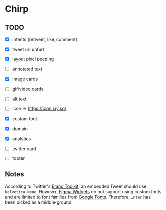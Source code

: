 # Chirp

## TODO
- [x] intents (retweet, like, comment)
- [x] tweet url unfurl
- [x] layout pixel peeping
- [ ] annotated text
- [x] image cards
- [ ] gif/video cards
- [ ] alt text
- [ ] icon -> https://icon.ray.so/

- [x] custom font
- [x] domain
- [x] analytics
- [ ] twitter card
- [ ] footer

## Notes

According to Twitter's [Brand Toolkit](https://about.twitter.com/en/who-we-are/brand-toolkit), an embedded Tweet should use `Helvetica Neue`. However, [Figma Widgets](https://www.figma.com/widget-docs/api/component-Text#fontfamily) do not support using custom fonts and are limited to font families from [Google Fonts](https://fonts.google.com/about). Therefore, `Inter` has been picked as a middle-ground.